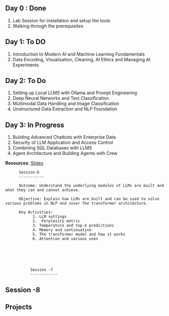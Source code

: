 

Day 0 : Done
-------

1. Lab Session for installation and setup the tools
2. Walking through the prerequisites 




Day 1: To DO
------

1. Introduction to Modern AI and Machine Learning Fundamentals <br>
2. Data Encoding, Visualisation, Cleaning, AI Ethics and Managing AI Experiments


Day 2: To Do
------

1. Setting up Local LLMS with Ollama and Prompt Engineering
2. Deep Neural Networks and Text Classification
3. Multimodal Data Handling and Image Classification
4. Unstructured Data Extraction and NLP Foundation

Day 3:  In Progress
-------

1. Building Advanced Chatbots with Enterprise Data
2. Security of LLM Application and Access Control
3. Combining SQL Databases with LLMS
4. Agent Architecture and Building Agents with Crew

**Resources**: [Slides](https://drive.google.com/file/d/19UqxFiHKHoAZnwPSCDTE7E3wD6HVOWiR/view)
          
          Session-6
          -----------

          Outcome: Understand the underlying modules of LLMs are built and what they can and cannot achieve.

          Objective: Explain how LLMs are built and can be used to solve various problems in NLP and cover the transformer architecture.

          Key Activities:
                1. LLM settings
                2.  Perplexity metric
                3. Temperature and top-k predictions
                4. Memory and continuation
                5. The transformer model and how it works
                6. Attention and various uses






               Session -7
               ------------



Session -8
------------





Projects
----------


